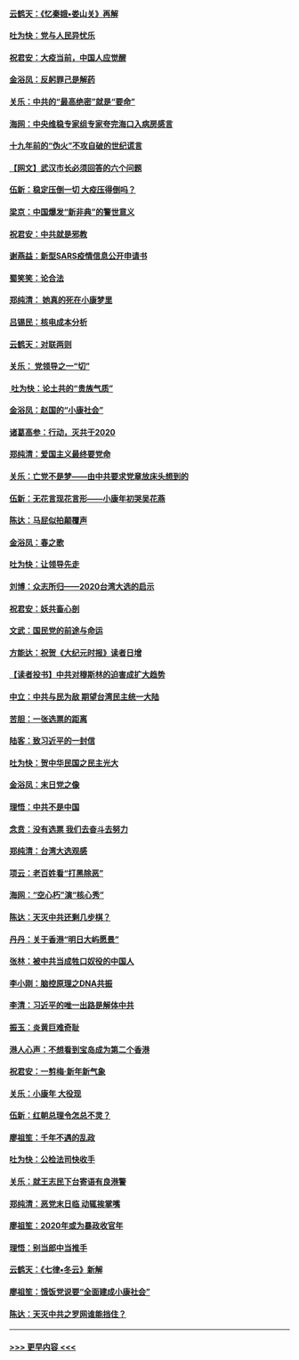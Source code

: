 #### [云鹤天：《忆秦娥▪娄山关》再解](../pages/nsc993/n11824682.md?t=01272111) 
#### [吐为快：党与人民异忧乐](../pages/nsc993/n11824660.md?t=01272111) 
#### [祝君安：大疫当前，中国人应觉醒](../pages/nsc993/n11821946.md?t=01272111) 
#### [金浴凤：反躬罪己是解药](../pages/nsc993/n11820280.md?t=01272111) 
#### [关乐：中共的“最高绝密”就是“要命”](../pages/nsc993/n11816946.md?t=01272111) 
#### [海网：中央维稳专家组专家夸完海口入病房感言](../pages/nsc993/n11815138.md?t=01272111) 
#### [十九年前的“伪火”不攻自破的世纪谎言](../pages/nsc993/n11813238.md?t=01272111) 
#### [【网文】武汉市长必须回答的六个问题](../pages/nsc993/n11813848.md?t=01272111) 
#### [伍新：稳定压倒一切 大疫压得倒吗？](../pages/nsc993/n11812634.md?t=01272111) 
#### [梁京：中国爆发“新非典”的警世意义](../pages/nsc993/n11812554.md?t=01272111) 
#### [祝君安：中共就是邪教](../pages/nsc993/n11812431.md?t=01272111) 
#### [谢燕益：新型SARS疫情信息公开申请书](../pages/nsc993/n11808840.md?t=01272111) 
#### [蜀笑笑：论合法](../pages/nsc993/n11808064.md?t=01272111) 
#### [郑纯清： 她真的死在小康梦里](../pages/nsc993/n11806623.md?t=01272111) 
#### [吕锡民：核电成本分析](../pages/nsc993/n11806284.md?t=01272111) 
#### [云鹤天：对联两则](../pages/nsc993/n11805957.md?t=01272111) 
#### [关乐： 党领导之一“切”](../pages/nsc993/n11804505.md?t=01272111) 
#### [ 吐为快：论土共的“贵族气质”](../pages/nsc993/n11804490.md?t=01272111) 
#### [金浴凤：赵国的“小康社会”](../pages/nsc993/n11804452.md?t=01272111) 
#### [诸葛高参：行动，灭共于2020](../pages/nsc993/n11804120.md?t=01272111) 
#### [郑纯清：爱国主义最终要党命](../pages/nsc993/n11802197.md?t=01272111) 
#### [关乐：亡党不是梦——由中共要求党章放床头想到的](../pages/nsc993/n11802156.md?t=01272111) 
#### [伍新：无花言现花言形——小康年初哭吴花燕](../pages/nsc993/n11800044.md?t=01272111) 
#### [陈达：马屁似拍颠覆声](../pages/nsc993/n11800010.md?t=01272111) 
#### [金浴凤：春之歌](../pages/nsc993/n11797687.md?t=01272111) 
#### [吐为快：让领导先走](../pages/nsc993/n11797512.md?t=01272111) 
#### [刘博：众志所归——2020台湾大选的启示](../pages/nsc993/n11796878.md?t=01272111) 
#### [祝君安：妖共畜心剖](../pages/nsc993/n11794273.md?t=01272111) 
#### [文武：国民党的前途与命运](../pages/nsc993/n11794198.md?t=01272111) 
#### [方能达：祝贺《大纪元时报》读者日增](../pages/nsc993/n11793807.md?t=01272111) 
#### [【读者投书】中共对穆斯林的迫害成扩大趋势](../pages/nsc993/n11791371.md?t=01272111) 
#### [中立：中共与民为敌 期望台湾民主统一大陆](../pages/nsc993/n11790392.md?t=01272111) 
#### [苦胆：一张选票的距离](../pages/nsc993/n11788914.md?t=01272111) 
#### [陆客：致习近平的一封信](../pages/nsc993/n11788867.md?t=01272111) 
#### [吐为快：贺中华民国之民主光大](../pages/nsc993/n11788618.md?t=01272111) 
#### [金浴凤：末日党之像](../pages/nsc993/n11787475.md?t=01272111) 
#### [理悟：中共不是中国](../pages/nsc993/n11787463.md?t=01272111) 
#### [念贲：没有选票  我们去奋斗去努力](../pages/nsc993/n11787398.md?t=01272111) 
#### [郑纯清：台湾大选观感](../pages/nsc993/n11786210.md?t=01272111) 
#### [项云：老百姓看“打黑除恶”](../pages/nsc993/n11785398.md?t=01272111) 
#### [海网：“空心朽”演“核心秀”](../pages/nsc993/n11783874.md?t=01272111) 
#### [陈达：天灭中共还剩几步棋？](../pages/nsc993/n11783719.md?t=01272111) 
#### [丹丹：关于香港“明日大屿愿景”](../pages/nsc993/n11783273.md?t=01272111) 
#### [张林：被中共当成牲口奴役的中国人](../pages/nsc993/n11782397.md?t=01272111) 
#### [李小刚：脑控原理之DNA共振](../pages/nsc993/n11780962.md?t=01272111) 
#### [李清：习近平的唯一出路是解体中共](../pages/nsc993/n11780866.md?t=01272111) 
#### [振玉：炎黄巨难奇耻](../pages/nsc993/n11779632.md?t=01272111) 
#### [港人心声：不想看到宝岛成为第二个香港](../pages/nsc993/n11778817.md?t=01272111) 
#### [祝君安：一剪梅‧新年新气象](../pages/nsc993/n11776340.md?t=01272111) 
#### [关乐：小康年 大役现](../pages/nsc993/n11774213.md?t=01272111) 
#### [伍新：红朝总理令怎总不灵？](../pages/nsc993/n11770813.md?t=01272111) 
#### [廖祖笙：千年不遇的乱政](../pages/nsc993/n11770373.md?t=01272111) 
#### [吐为快：公检法司快收手](../pages/nsc993/n11770359.md?t=01272111) 
#### [关乐：就王志民下台寄语有良港警](../pages/nsc993/n11769903.md?t=01272111) 
#### [郑纯清：恶党末日临 动辄挨掌嘴](../pages/nsc993/n11769356.md?t=01272111) 
#### [廖祖笙：2020年或为暴政收官年](../pages/nsc993/n11768216.md?t=01272111) 
#### [理悟：别当郎中当推手](../pages/nsc993/n11768243.md?t=01272111) 
#### [云鹤天：《七律▪冬云》新解](../pages/nsc993/n11768204.md?t=01272111) 
#### [廖祖笙：饿饭党说要“全面建成小康社会”](../pages/nsc993/n11767482.md?t=01272111) 
#### [陈达：天灭中共之罗网谁能挡住？](../pages/nsc993/n11767465.md?t=01272111) 

----
#### [ >>> 更早内容 <<< ](../indexes/nsc993-earlier.md)
